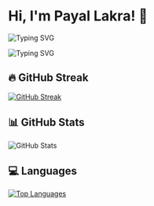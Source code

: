 # Hi, I'm Payal Lakra! 👋

![Typing SVG](https://readme-typing-svg.herokuapp.com?font=Fira+Code&color=F70000&size=24&duration=4000&pause=1000&lines=Passionate+about+Coding!)

![Typing SVG](https://readme-typing-svg.herokuapp.com?font=Fira+Code&color=#0000FF&size=24&duration=4000&pause=1000&lines=Tech-Lover+and+Developer!)

## 🔥 GitHub Streak
[![GitHub Streak](https://streak-stats.demolab.com?user=PayalLakra&theme=default&hide_border=true)](https://git.io/streak-stats)

## 📊 GitHub Stats
![GitHub Stats](https://github-readme-stats.vercel.app/api?username=PayalLakra&show_icons=true&theme=default&hide_border=true)

## 💻 Languages
[![Top Languages](https://github-readme-stats.vercel.app/api/top-langs/?username=PayalLakra&layout=compact&theme=default&hide_border=true)](https://github.com/PayalLakra/github-readme-stats)



